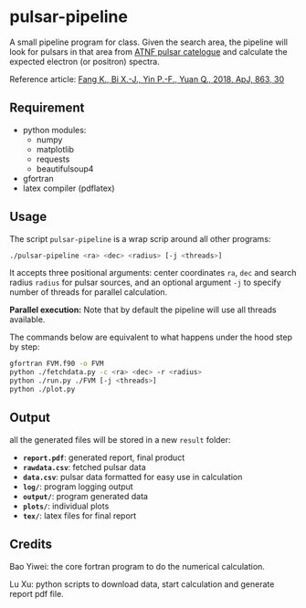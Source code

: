 # pulsar-pipeline

A small pipeline program for class. Given the search area, the pipeline will look for pulsars in that area from [ATNF pulsar catelogue](https://www.atnf.csiro.au/research/pulsar/psrcat/) and calculate the expected electron (or positron) spectra.

Reference article: [Fang K., Bi X.-J., Yin P.-F., Yuan Q., 2018, ApJ, 863, 30](https://doi.org/10.3847/1538-4357/aad092)

## Requirement

- python modules:
  - numpy
  - matplotlib
  - requests
  - beautifulsoup4
- gfortran
- latex compiler (pdflatex)

## Usage

The script `pulsar-pipeline` is a wrap scrip around all other programs:

```sh
./pulsar-pipeline <ra> <dec> <radius> [-j <threads>]
```

It accepts three positional arguments: center coordinates `ra`, `dec` and search radius `radius` for pulsar sources, and an optional argument `-j` to specify number of threads for parallel calculation.

**Parallel execution:** Note that by default the pipeline will use all threads available.

The commands below are equivalent to what happens under the hood step by step:

```sh
gfortran FVM.f90 -o FVM
python ./fetchdata.py -c <ra> <dec> -r <radius>
python ./run.py ./FVM [-j <threads>]
python ./plot.py
```

## Output

all the generated files will be stored in a new `result` folder:

- **`report.pdf`**: generated report, final product
- **`rawdata.csv`**: fetched pulsar data
- **`data.csv`**: pulsar data formatted for easy use in calculation
- **`log/`**: program logging output
- **`output/`**: program generated data
- **`plots/`**: individual plots
- **`tex/`**: latex files for final report

## Credits

Bao Yiwei: the core fortran program to do the numerical calculation.

Lu Xu: python scripts to download data, start calculation and generate report pdf file.
